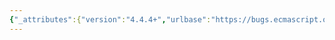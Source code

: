 ```yaml
---
{"_attributes":{"version":"4.4.4+","urlbase":"https://bugs.ecmascript.org/","maintainer":"dherman@mozilla.com"},"bug":{"bug_id":193,"creation_ts":"2011-08-05 00:14:00 -0700","short_desc":"11.13.1.1: \")as\"","delta_ts":"2011-08-30 11:36:34 -0700","product":"Draft for 6th Edition","component":"editorial issue","version":"Rev 2: July 25, 2011 Draft","rep_platform":"All","op_sys":"All","bug_status":"RESOLVED","resolution":"FIXED","priority":"Normal","bug_severity":"trivial","everconfirmed":true,"reporter":{"uid":"jmdyck","name":"Michael Dyck"},"assigned_to":{"uid":"allen","name":"Allen Wirfs-Brock"},"long_desc":[{"commentid":416,"comment_count":0,"who":{"uid":"jmdyck","name":"Michael Dyck"},"bug_when":"2011-08-05 00:14:04 -0700","thetext":"11.13.1.1 Destructuring Assignment\n\nLast algorithm, step 6.a says:\n    \"... passing ToString(index)as the argument.\"\n\nInsert space before \"as\"."},{"commentid":442,"comment_count":1,"who":{"uid":"allen","name":"Allen Wirfs-Brock"},"bug_when":"2011-08-30 11:36:34 -0700","thetext":"corrected in working draft"}]}}
---
```

